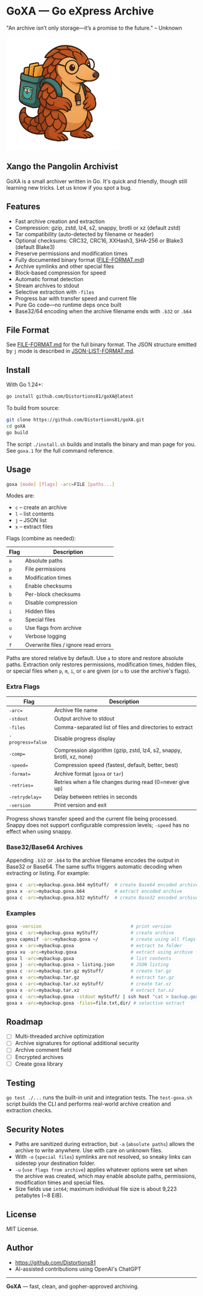 # GoXA — Go eXpress Archive
"An archive isn’t only storage—it’s a promise to the future." – Unknown

<img src="https://github.com/Distortions81/goXA/blob/main/Xango.png?raw=true" alt="Xango the Archivist" width="300"/>

## Xango the Pangolin Archivist
GoXA is a small archiver written in Go. It's quick and friendly, though still learning new tricks. Let us know if you spot a bug.

## Features

- Fast archive creation and extraction
- Compression: gzip, zstd, lz4, s2, snappy, brotli or xz (default zstd)
- Tar compatibility (auto-detected by filename or header)
- Optional checksums: CRC32, CRC16, XXHash3, SHA-256 or Blake3 (default Blake3)
- Preserve permissions and modification times
- Fully documented binary format ([FILE-FORMAT.md](FILE-FORMAT.md))
- Archive symlinks and other special files
- Block-based compression for speed
- Automatic format detection
- Stream archives to stdout
- Selective extraction with `-files`
- Progress bar with transfer speed and current file
- Pure Go code—no runtime deps once built
- Base32/64 encoding when the archive filename ends with `.b32` or `.b64`

## File Format

See [FILE-FORMAT.md](FILE-FORMAT.md) for the full binary format.
The JSON structure emitted by `j` mode is described in
[JSON-LIST-FORMAT.md](JSON-LIST-FORMAT.md).

## Install

With Go 1.24+:
```bash
go install github.com/Distortions81/goXA@latest
```

To build from source:
```bash
git clone https://github.com/Distortions81/goXA.git
cd goXA
go build
```

The script `./install.sh` builds and installs the binary and man page for you.
See `goxa.1` for the full command reference.

## Usage

```bash
goxa [mode] [flags] -arc=FILE [paths...]
```

Modes are:

* `c` – create an archive
* `l` – list contents
* `j` – JSON list
* `x` – extract files

Flags (combine as needed):

| Flag | Description |
|------|-------------|
| `a` | Absolute paths |
| `p` | File permissions |
| `m` | Modification times |
| `s` | Enable checksums |
| `b` | Per-block checksums |
| `n` | Disable compression |
| `i` | Hidden files |
| `o` | Special files |
| `u` | Use flags from archive |
| `v` | Verbose logging |
| `f` | Overwrite files / ignore read errors |

Paths are stored relative by default. Use `a` to store and restore absolute paths. Extraction only restores permissions, modification times, hidden files, or special files when `p`, `m`, `i`, or `o` are given (or `u` to use the archive's flags).

### Extra Flags

| Flag | Description |
|------|-------------|
| `-arc=` | Archive file name |
| `-stdout` | Output archive to stdout |
| `-files` | Comma-separated list of files and directories to extract |
| `-progress=false` | Disable progress display |
| `-comp=` | Compression algorithm (gzip, zstd, lz4, s2, snappy, brotli, xz, none) |
| `-speed=` | Compression speed (fastest, default, better, best) |
| `-format=` | Archive format (`goxa` or `tar`) |
| `-retries=` | Retries when a file changes during read (0=never give up) |
| `-retrydelay=` | Delay between retries in seconds |
| `-version` | Print version and exit |

Progress shows transfer speed and the current file being processed.
Snappy does not support configurable compression levels; `-speed` has no effect when using snappy.

### Base32/Base64 Archives

Appending `.b32` or `.b64` to the archive filename encodes the output in Base32
or Base64. The same suffix triggers automatic decoding when extracting or
listing. For example:

```bash
goxa c -arc=mybackup.goxa.b64 myStuff/  # create Base64 encoded archive
goxa x -arc=mybackup.goxa.b64           # extract encoded archive
goxa c -arc=mybackup.goxa.b32 myStuff/  # create Base32 encoded archive
```

### Examples

```bash
goxa -version                                 # print version
goxa c -arc=mybackup.goxa myStuff/            # create archive
goxa capmsif -arc=mybackup.goxa ~/            # create using all flags
goxa x -arc=mybackup.goxa                     # extract to folder
goxa xu -arc=mybackup.goxa                    # extract using archive flags
goxa l -arc=mybackup.goxa                     # list contents
goxa j -arc=mybackup.goxa > listing.json      # JSON listing
goxa c -arc=mybackup.tar.gz myStuff/          # create tar.gz
goxa x -arc=mybackup.tar.gz                   # extract tar.gz
goxa c -arc=mybackup.tar.xz myStuff/          # create tar.xz
goxa x -arc=mybackup.tar.xz                   # extract tar.xz
goxa c -arc=mybackup.goxa -stdout myStuff/ | ssh host "cat > backup.goxa"  # stream over SSH
goxa x -arc=mybackup.goxa -files=file.txt,dir/ # selective extract
```

## Roadmap

- [ ] Multi-threaded archive optimization
- [ ] Archive signatures for optional additional security
- [ ] Archive comment field
- [ ] Encrypted archives
- [ ] Create goxa library

## Testing

`go test ./...` runs the built-in unit and integration tests. The
`test-goxa.sh` script builds the CLI and performs real-world archive
creation and extraction checks.

## Security Notes

- Paths are sanitized during extraction, but `-a` (`absolute paths`) allows the archive to write anywhere. Use with care on unknown files.
- With `-o` (`special files`) symlinks are not resolved, so sneaky links can sidestep your destination folder.
 - `-u` (`use flags from archive`) applies whatever options were set when the archive was created, which may enable absolute paths, permissions, modification times and special files.
- Size fields use `int64`; maximum individual file size is about 9,223 petabytes (~8&nbsp;EiB).

## License

MIT License.

## Author

- https://github.com/Distortions81
- AI-assisted contributions using OpenAI's ChatGPT

---

**GoXA** — fast, clean, and gopher-approved archiving.
